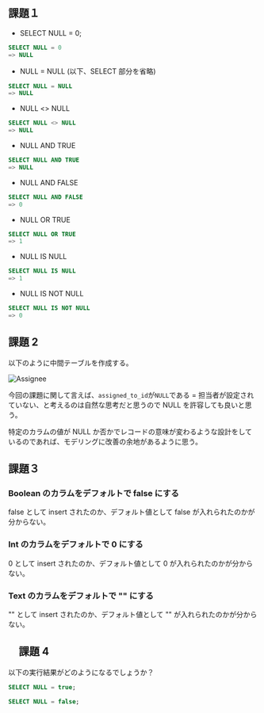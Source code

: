 ## 課題１

- SELECT NULL = 0;

```sql
SELECT NULL = 0
=> NULL
```

- NULL = NULL (以下、SELECT 部分を省略)

```sql
SELECT NULL = NULL
=> NULL
```

- NULL <> NULL

```sql
SELECT NULL <> NULL
=> NULL
```

- NULL AND TRUE

```sql
SELECT NULL AND TRUE
=> NULL
```

- NULL AND FALSE

```sql
SELECT NULL AND FALSE
=> 0
```

- NULL OR TRUE

```sql
SELECT NULL OR TRUE
=> 1
```

- NULL IS NULL

```sql
SELECT NULL IS NULL
=> 1
```

- NULL IS NOT NULL

```sql
SELECT NULL IS NOT NULL
=> 0
```

## 課題 2

以下のように中間テーブルを作成する。

![Assignee](https://user-images.githubusercontent.com/76472239/207285659-b6beda85-7d4e-4a55-8802-3f326f990f63.png)

今回の課題に関して言えば、`assigned_to_id`が`NULL`である = 担当者が設定されていない、と考えるのは自然な思考だと思うので NULL を許容しても良いと思う。

特定のカラムの値が NULL か否かでレコードの意味が変わるような設計をしているのであれば、モデリングに改善の余地があるように思う。

## 課題３

### Boolean のカラムをデフォルトで false にする

false として insert されたのか、デフォルト値として false が入れられたのかが分からない。

### Int のカラムをデフォルトで 0 にする

0 として insert されたのか、デフォルト値として 0 が入れられたのかが分からない。

### Text のカラムをデフォルトで "" にする

"" として insert されたのか、デフォルト値として "" が入れられたのかが分からない。

## 　課題 4

以下の実行結果がどのようになるでしょうか？

```sql
SELECT NULL = true;

SELECT NULL = false;
```
